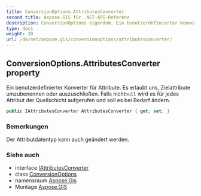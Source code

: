 ```yaml
---
title: ConversionOptions.AttributesConverter
second_title: Aspose.GIS für .NET-API-Referenz
description: ConversionOptions eigendom. Ein benutzerdefinierter Konverter für Attribute. Es erlaubt uns Zielattribute umzubenennen oder auszuschließen. Falls nichtnull wird es für jedes Attribut der Quellschicht aufgerufen und soll es bei Bedarf ändern.
type: docs
weight: 20
url: /de/net/aspose.gis/conversionoptions/attributesconverter/
---
```

## ConversionOptions.AttributesConverter property

Ein benutzerdefinierter Konverter für Attribute. Es erlaubt uns, Zielattribute umzubenennen oder auszuschließen. Falls nicht`null` wird es für jedes Attribut der Quellschicht aufgerufen und soll es bei Bedarf ändern.

```csharp
public IAttributesConverter AttributesConverter { get; set; }
```

### Bemerkungen

Der Attributdatentyp kann auch geändert werden.

### Siehe auch

* interface [IAttributesConverter](../../iattributesconverter/)
* class [ConversionOptions](../)
* namensraum [Aspose.Gis](../../conversionoptions/)
* Montage [Aspose.GIS](../../../)



